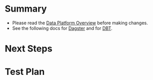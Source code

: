 # Summary

- Please read the [Data Platform Overview](./platform_overview_and_standards.md) before making changes.
- See the following docs for [Dagster](./dagster_local_setup.md) and for [DBT](./dbt_overview_and_setup.md).

# Next Steps

# Test Plan
